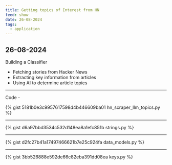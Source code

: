 ```yaml
---
title: Getting topics of Interest from HN
feed: show
date: 26-08-2024
tags:
  - application
---
```

## 26-08-2024

Building a Classifier
   - Fetching stories from Hacker News
   - Extracting key information from articles
   - Using AI to determine article topics

---

Code -

{% gist 5181b0e3c9957617598d4b446609ba01 hn_scraper_llm_topics.py %}

---

{% gist d6a97bbd3534c532d148ea8a1efc851b strings.py %}

---

{% gist d2fc27b41a17497466621b7e25c924fa data_models.py %}

---

{% gist 3bb526888e592de66c82eba391dd08ea keys.py %}
